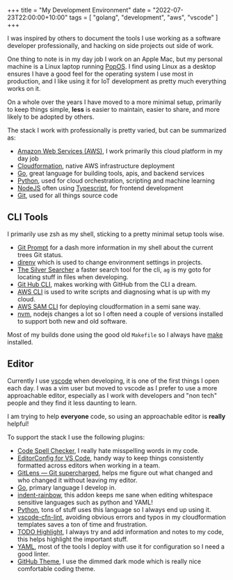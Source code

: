 +++
title = "My Development Environment"
date = "2022-07-23T22:00:00+10:00"
tags = [ "golang", "development", "aws", "vscode" ]
+++

I was inspired by others to document the tools I use working as a software developer professionally, and hacking on side projects out side of work.

One thing to note is in my day job I work on an Apple Mac, but my personal machine is a Linux laptop running [PopOS](https://pop.system76.com/). I find using Linux as a desktop ensures I have a good feel for the operating system I use most in production, and I like using it for IoT development as pretty much everything works on it.

On a whole over the years I have moved to a more minimal setup, primarily to keep things simple, **less** is easier to maintain, easier to share, and more likely to be adopted by others.

The stack I work with professionally is pretty varied, but can be summarized as:

* [Amazon Web Services (AWS)](https://aws.amazon.com/), I work primarily this cloud platform in my day job
* [Cloudformation](https://aws.amazon.com/cloudformation/), native AWS infrastructure deployment
* [Go](https://go.dev), great language for building tools, apis, and backend services
* [Python](https://www.python.org/), used for cloud orchestration, scripting and machine learning
* [NodeJS](https://nodejs.org/en/) often using [Typescript](https://www.typescriptlang.org/), for frontend development
* [Git](https://git-scm.com/), used for all things source code

## CLI Tools

I primarily use zsh as my shell, sticking to a pretty minimal setup tools wise. 

* [Git Prompt](https://github.com/git/git/blob/master/contrib/completion/git-prompt.sh) for a dash more information in my shell about the current trees Git status.
* [direnv](https://direnv.net/) which is used to change environment settings in projects.
* [The Silver Searcher](https://github.com/ggreer/the_silver_searcher) a faster search tool for the cli, `ag` is my goto for locating stuff in files when developing.
* [Git Hub CLI](https://github.com/cli/cli), makes working with GitHub from the CLI a dream.
* [AWS CLI](https://awscli.amazonaws.com/v2/documentation/api/latest/index.html) is used to write scripts and diagnosing what is up with my cloud.
* [AWS SAM CLI](https://docs.aws.amazon.com/serverless-application-model/latest/developerguide/serverless-sam-cli-install.html) for deploying cloudformation in a semi sane way.
* [nvm](https://github.com/nvm-sh/nvm), nodejs changes a lot so I often need a couple of versions installed to support both new and old software.

Most of my builds done using the good old `Makefile` so I always have [make](https://www.gnu.org/software/make/) installed.

## Editor

Currently I use [vscode](https://code.visualstudio.com/) when developing, it is one of the first things I open each day. I was a vim user but moved to vscode as I prefer to use a more approachable editor, especially as I work with developers and "non tech" people and they find it less daunting to learn.

I am trying to help **everyone** code, so using an approachable editor is **really** helpful!

To support the stack I use the following plugins:

* [Code Spell Checker](https://marketplace.visualstudio.com/items?itemName=streetsidesoftware.code-spell-checker), I really hate misspelling words in my code.
* [EditorConfig for VS Code](https://marketplace.visualstudio.com/items?itemName=EditorConfig.EditorConfig), handy way to keep things consistently formatted across editors when working in a team.
* [GitLens — Git supercharged](https://marketplace.visualstudio.com/items?itemName=eamodio.gitlens), helps me figure out what changed and who changed it without leaving my editor.
* [Go](https://marketplace.visualstudio.com/items?itemName=golang.Go), primary language I develop in.
* [indent-rainbow](https://marketplace.visualstudio.com/items?itemName=oderwat.indent-rainbow), this addon keeps me sane when editing whitespace sensitive languages such as python and YAML!
* [Python](https://marketplace.visualstudio.com/items?itemName=ms-python.python), tons of stuff uses this language so I always end up using it.
* [vscode-cfn-lint](https://marketplace.visualstudio.com/items?itemName=kddejong.vscode-cfn-lint), avoiding obvious errors and typos in my cloudformation templates saves a ton of time and frustration.
* [TODO Highlight](https://marketplace.visualstudio.com/items?itemName=wayou.vscode-todo-highlight), I always try and add information and notes to my code, this helps highlight the important stuff.
* [YAML](https://marketplace.visualstudio.com/items?itemName=redhat.vscode-yaml), most of the tools I deploy with use it for configuration so I need a good linter.
* [GitHub Theme](https://marketplace.visualstudio.com/items?itemName=GitHub.github-vscode-theme), I use the dimmed dark mode which is really nice comfortable coding theme.
